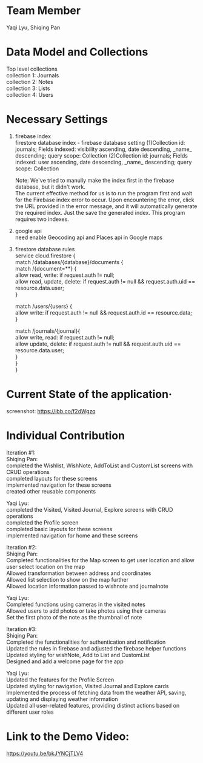 # Team Member

Yaqi Lyu, Shiqing Pan

# Data Model and Collections

Top level collections  
collection 1: Journals  
collection 2: Notes  
collection 3: Lists  
collection 4: Users

# Necessary Settings

1. firebase index  
   firestore database index - firebase database setting
   (1)Collection id: journals; Fields indexed: visibility ascending, date descending, \_name\_ descending; query scope: Collection
   (2)Collection id: journals; Fields indexed: user ascending, date descending, \_name\_ descending; query scope: Collection

   Note: We've tried to manully make the index first in the firebase database, but it didn't work.  
    The current effective method for us is to run the program first and wait for the Firebase index error to occur. Upon encountering the error, click the URL provided in the error message, and it will automatically generate the required index. Just the save the generated index. This program requires two indexes.

2. google api  
need enable Geocoding api and Places api in Google maps

3. firestore database rules  
   service cloud.firestore {  
     match /databases/{database}/documents {  
       match /{document=**} {  
       	allow read, write: if request.auth != null;  
         allow read, update, delete: if request.auth != null && request.auth.uid == resource.data.user;  
       }  
      
    match /users/{users} {  
    	allow write: if request.auth != null && request.auth.id == resource.data;  
    }  
      
    match /journals/{journal}{  
    allow write, read: if request.auth != null;  
      allow update, delete: if request.auth != null && request.auth.uid == resource.data.user;  
    }  
  }  
}  

# Current State of the application·

screenshot:
https://ibb.co/f2dWgzq

# Individual Contribution

Iteration #1:  
Shiqing Pan:  
completed the Wishlist, WishNote, AddToList and CustomList screens with CRUD operations  
completed layouts for these screens  
implemented navigation for these screens  
created other reusable components

Yaqi Lyu:  
completed the Visited, Visited Journal, Explore screens with CRUD operations  
completed the Profile screen  
completed basic layouts for these screens  
implemented navigation for home and these screens

Iteration #2:  
Shiqing Pan:  
Completed functionalities for the Map screen to get user location and allow user select location on the map  
Allowed transformation between address and coordinates  
Allowed list selection to show on the map further  
Allowed location information passed to wishnote and journalnote  

Yaqi Lyu:  
Completed functions using cameras in the visited notes  
Allowed users to add photos or take photos using their cameras  
Set the first photo of the note as the thumbnail of note

Iteration #3:  
Shiqing Pan:  
Completed the functionalities for authentication and notification  
Updated the rules in firebase and adjusted the firebase helper functions  
Updated styling for wishNote, Add to List and CustomList  
Designed and add a welcome page for the app  

Yaqi Lyu:  
Updated the features for the Profile Screen  
Updated styling for navigation, Visited Journal and Explore cards  
Implemented the process of fetching data from the weather API, saving, updating and displaying weather information  
Updated all user-related features, providing distinct actions based on different user roles

# Link to the Demo Video:  
https://youtu.be/bkJYNCjTLV4
